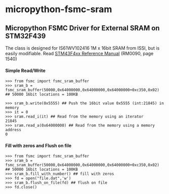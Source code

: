 # micropython-fsmc-sram
## Micropython FSMC Driver for External SRAM on STM32F439

The class is designed for IS61WV102416 1M x 16bit SRAM from ISSI, but is easily modifiable.
Read [STM43F4xx Reference Manual](https://goo.gl/bq5Bsw) (RM0090, page 1540)

#### Simple Read/Write
```
>>> from fsmc import fsmc_sram_buffer
>>> sram_b = fsmc_sram_buffer(50000,0x64000000,0x64000000,0x64000000+0xc350,0x02) ## 50000 16bit locations = 100KB

>>> sram_b.write(0x5555) ## Push the 16bit value 0x5555 (int:21845) in memory
>>> it = 0
>>> sram.read_i(it) ## Read from the memory using an iterator
21845 
>>> sram.read_a(0x64000000) ## Read from the memory using a memory address
0
```
#### Fill with zeros and Flush on file
```
>>> from fsmc import fsmc_sram_buffer
>>> sram_b = fsmc_sram_buffer(50000,0x64000000,0x64000000,0x64000000+0xc350,0x02) ## 50000 16bit locations = 100KB
>>> sram_b.fill_with_number() ## fill with zeros
>>> fd = open("file.dat",'w')
>>> sram_b.flush_on_file(fd) ## flush on file
>>> fd.close()
```

